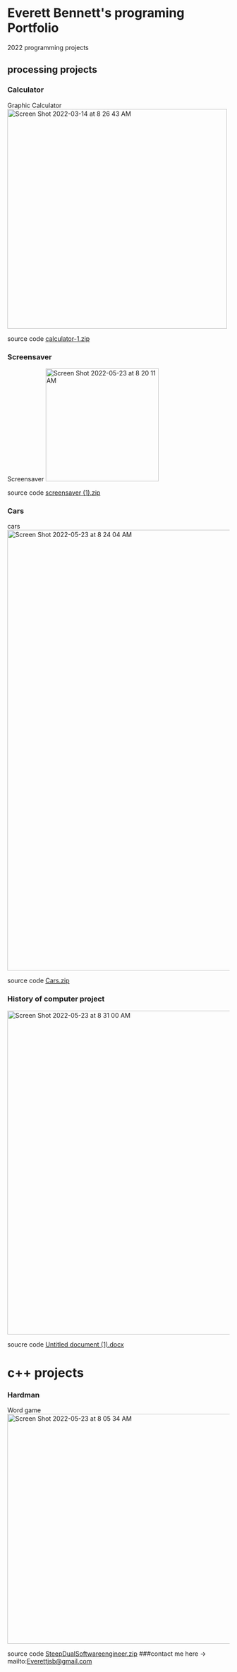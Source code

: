 # Everett Bennett's programing Portfolio

2022 programming projects

## processing projects

### Calculator 

Graphic Calculator
<img width="498" alt="Screen Shot 2022-03-14 at 8 26 43 AM" src="https://user-images.githubusercontent.com/89047475/158193829-cbfd1beb-e1a8-4a21-8690-fb6258f2d83d.png">

source code
[calculator-1.zip](https://github.com/EverettSB/computerprogramming2022/files/8245835/calculator-1.zip)


### Screensaver

Screensaver
<img width="256" alt="Screen Shot 2022-05-23 at 8 20 11 AM" src="https://user-images.githubusercontent.com/89047475/169840775-cb9f8285-6aaa-4ca4-bd60-f8689010392d.png">

source code
[screensaver (1).zip](https://github.com/EverettSB/computerprogramming2022/files/8755316/screensaver.1.zip)



### Cars
cars
<img width="999" alt="Screen Shot 2022-05-23 at 8 24 04 AM" src="https://user-images.githubusercontent.com/89047475/169841450-96f34265-8495-43da-971c-3e5301e5f354.png">

source code
[Cars.zip](https://github.com/EverettSB/computerprogramming2022/files/8755346/Cars.zip)


### History of computer project
<img width="734" alt="Screen Shot 2022-05-23 at 8 31 00 AM" src="https://user-images.githubusercontent.com/89047475/169842817-91f2610e-aa02-4a97-b239-71dccfc3dc41.png">

soucre code 
[Untitled document (1).docx](https://github.com/EverettSB/computerprogramming2022/files/8755411/Untitled.document.1.docx)



# c++ projects

### Hardman

Word game
<img width="521" alt="Screen Shot 2022-05-23 at 8 05 34 AM" src="https://user-images.githubusercontent.com/89047475/169837981-d22e15b2-0c7c-4a60-8f69-6a8bcc12af69.png">

source code
[SteepDualSoftwareengineer.zip](https://github.com/EverettSB/computerprogramming2022/files/8755218/SteepDualSoftwareengineer.zip)
###contact me here -> mailto:Everettjsb@gmail.com
